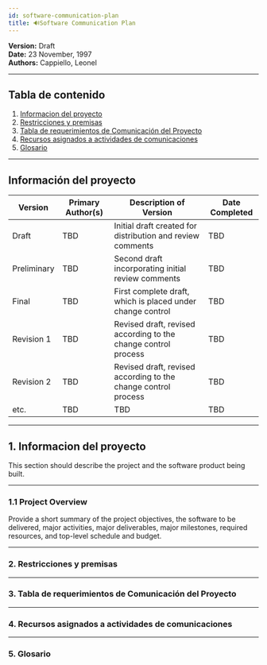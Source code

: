 ```yaml
---
id: software-communication-plan
title: 🔊Software Communication Plan
---
```


**Version:** Draft  
**Date:** 23 November, 1997  
**Authors:** Cappiello, Leonel  

---

## Tabla de contenido
1. [Informacion del proyecto](#1-informacion-del-proyecto)  
2. [Restricciones y premisas](#2-restricciones-y-premisas)  
3. [Tabla de requerimientos de Comunicación del Proyecto](#3-tabla-de-requerimientos-de-comunicación-del-proyecto)  
4. [Recursos asignados a actividades de comunicaciones](#4-recursos-asignados-a-actividades-de-comunicaciones)  
5. [Glosario](#5-glosario)  


---

## Información del proyecto
| Version      | Primary Author(s) | Description of Version                                    | Date Completed |
|--------------|--------------------|----------------------------------------------------------|----------------|
| Draft        | TBD                | Initial draft created for distribution and review comments | TBD            |
| Preliminary  | TBD                | Second draft incorporating initial review comments       | TBD            |
| Final        | TBD                | First complete draft, which is placed under change control| TBD            |
| Revision 1   | TBD                | Revised draft, revised according to the change control process | TBD        |
| Revision 2   | TBD                | Revised draft, revised according to the change control process | TBD        |
| etc.         | TBD                | TBD                                                      | TBD            |

---

## 1. Informacion del proyecto
This section should describe the project and the software product being built.

---

### 1.1 Project Overview
Provide a short summary of the project objectives, the software to be delivered, major activities, major deliverables, major milestones, required resources, and top-level schedule and budget.

---

### 2. Restricciones y premisas

---

### 3. Tabla de requerimientos de Comunicación del Proyecto

---

### 4. Recursos asignados a actividades de comunicaciones

---

### 5. Glosario
